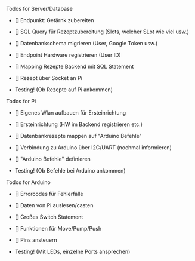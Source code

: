 Todos for Server/Database

- [] Endpunkt: Getärnk zubereiten
- [] SQL Query für Rezeptzubereitung (Slots, welcher SLot wie viel usw.)
- [] Datenbankschema migrieren (User, Google Token usw.)
- [] Endpoint Hardware registrieren (User ID)
- [] Mapping Rezepte Backend mit SQL Statement
- [] Rezept über Socket an Pi

- Testing! (Ob Rezepte auf Pi ankommen)

Todos for Pi

- [] Eigenes Wlan aufbauen für Ersteinrichtung
- [] Ersteinrichtung (HW im Backend registrieren etc.)
- [] Datenbankrezepte mappen auf "Arduino Befehle"
- [] Verbindung zu Arduino über I2C/UART (nochmal informieren)
- [] "Arduino Befehle" definieren

- Testing! (Ob Befehle bei Arduino ankommen)

Todos for Arduino

- [] Errorcodes für Fehlerfälle
- [] Daten von Pi auslesen/casten
- [] Großes Switch Statement
- [] Funktionen für Move/Pump/Push
- [] Pins ansteuern

- Testing! (Mit LEDs, einzelne Ports ansprechen)

